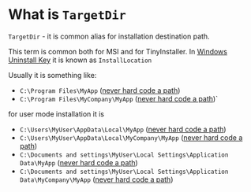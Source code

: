 # What is `TargetDir` #

`TargetDir` - it is common alias for installation destination path.

This term is common both for MSI and for TinyInstaller.
In [Windows Uninstall Key](WindowsUninstallKey.md) it is known as `InstallLocation`

Usually it is something like:

  * `C:\Program Files\MyApp` ([never hard code a path](HardCodePath.md))
  * `C:\Program Files\MyCompany\MyApp` ([never hard code a path](HardCodePath.md))`

for user mode installation it is
  * `C:\Users\MyUser\AppData\Local\MyApp` ([never hard code a path](HardCodePath.md))
  * `C:\Users\MyUser\AppData\Local\MyCompany\MyApp` ([never hard code a path](HardCodePath.md))
  * `C:\Documents and settings\MyUser\Local Settings\Application Data\MyApp` ([never hard code a path](HardCodePath.md))
  * `C:\Documents and settings\MyUser\Local Settings\Application Data\MyCompany\MyApp` ([never hard code a path](HardCodePath.md))